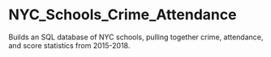 # NYC_Schools_Crime_Attendance
Builds an SQL database of NYC schools, pulling together crime, attendance, and score statistics from 2015-2018.
